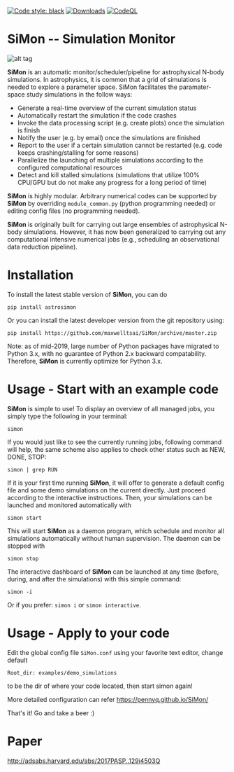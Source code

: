 [![Code style: black](https://img.shields.io/badge/code%20style-black-000000.svg)](https://github.com/psf/black)
[![Downloads](https://static.pepy.tech/personalized-badge/astrosimon?period=total&units=international_system&left_color=grey&right_color=orange&left_text=Downloads)](https://pepy.tech/project/astrosimon)
[![CodeQL](https://github.com/maxwelltsai/SiMon/actions/workflows/codeql-analysis.yml/badge.svg)](https://github.com/maxwelltsai/SiMon/actions/workflows/codeql-analysis.yml)

# SiMon -- Simulation Monitor

![alt tag](https://cloud.githubusercontent.com/assets/11092373/25200544/faf80cb2-254e-11e7-915c-c4dea66e2424.png)

**SiMon** is an automatic monitor/scheduler/pipeline for astrophysical N-body simulations. In astrophysics, it is common that a grid of simulations is needed to explore a parameter space. SiMon facilitates the paramater-space study simulations in the follow ways:

* Generate a real-time overview of the current simulation status
* Automatically restart the simulation if the code crashes
* Invoke the data processing script (e.g. create plots) once the simulation is finish
* Notify the user (e.g. by email) once the simulations are finished
* Report to the user if a certain simulation cannot be restarted (e.g. code keeps crashing/stalling for some reasons)
* Parallelize the launching of multiple simulations according to the configured computational resources
* Detect and kill stalled simulations (simulations that utilize 100% CPU/GPU but do not make any progress for a long period of time)

**SiMon** is highly modular. Arbitrary numerical codes can be supported by **SiMon** by overriding `module_common.py` (python programming needed) or editing config files (no programming needed).

**SiMon** is originally built for carrying out large ensembles of astrophysical N-body simulations. However, it has now been generalized to carrying out any computational intensive numerical jobs (e.g., scheduling an observational data reduction pipeline).

# Installation

To install the latest stable version of **SiMon**, you can do

    pip install astrosimon
    
Or you can install the latest developer version from the git repository using:

    pip install https://github.com/maxwelltsai/SiMon/archive/master.zip

Note: as of mid-2019, large number of Python packages have migrated to Python 3.x, with no guarantee of Python 2.x backward compatability. Therefore, **SiMon** is currently optimize for Python 3.x.
    
# Usage - Start with an example code

**SiMon** is simple to use! To display an overview of all managed jobs, you simply type the following in your terminal:

    simon
    
If you would just like to see the currently running jobs, following command will help, the same scheme also applies to check other status such as NEW, DONE, STOP:

    simon | grep RUN
    
If it is your first time running **SiMon**, it will offer to generate a default config file and some demo simulations on the current directly. Just proceed according to the interactive instructions. Then, your simulations can be launched and monitored automatically with
    
    simon start

This will start **SiMon** as a daemon program, which schedule and monitor all simulations automatically without human supervision. The daemon can be stopped with

    simon stop
    
The interactive dashboard of **SiMon** can be launched at any time (before, during, and after the simulations) with this simple command:

    simon -i
    
Or if you prefer: `simon i` or `simon interactive`.
    
# Usage - Apply to your code
Edit the global config file `SiMon.conf` using your favorite text editor, change default

    Root_dir: examples/demo_simulations
    
to be the dir of where your code located, then start simon again!

More detailed configuration can refer https://pennyq.github.io/SiMon/

That's it! Go and take a beer :)


# Paper
http://adsabs.harvard.edu/abs/2017PASP..129i4503Q
